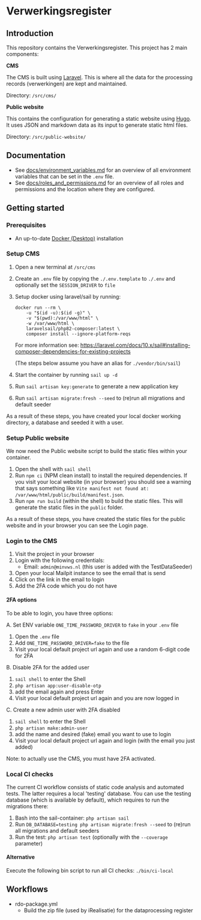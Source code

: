 # Verwerkingsregister

## Introduction

This repository contains the Verwerkingsregister. This project has 2 main components:

**CMS**

The CMS is built using [Laravel](https://laravel.com/). This is where all the data for the processing records (verwerkingen) are kept and maintained.

Directory: `/src/cms/`

**Public website**

This contains the configuration for generating a static website using [Hugo](https://gohugo.io/). It uses JSON and markdown data as its input to generate static html files.

Directory: `/src/public-website/`

## Documentation

- See [docs/environment_variables.md](docs/environment_variables.md) for an overview of all environment variables that can be set in the `.env` file.
- See [docs/roles_and_permissions.md](docs/roles_and_permissions.md) for an overview of all roles and permissions and the location where they are configured.

## Getting started

### Prerequisites

-   An up-to-date [Docker (Desktop)](https://www.docker.com/products/docker-desktop/) installation

### Setup CMS

1. Open a new terminal at `/src/cms`
2. Create an `.env` file by copying the `./.env.template` to `./.env` and optionally set the `SESSION_DRIVER` to `file`
3. Setup docker using laravel/sail by running:

    ```
    docker run --rm \
        -u "$(id -u):$(id -g)" \
        -v "$(pwd):/var/www/html" \
        -w /var/www/html \
        laravelsail/php82-composer:latest \
        composer install --ignore-platform-reqs
    ```

    For more information see: https://laravel.com/docs/10.x/sail#installing-composer-dependencies-for-existing-projects

    (The steps below assume you have an alias for `./vendor/bin/sail`)

4. Start the container by running `sail up -d`
5. Run `sail artisan key:generate` to generate a new application key
6. Run `sail artisan migrate:fresh --seed` to (re)run all migrations and default seeder

As a result of these steps, you have created your local docker working directory, a database and seeded it with a user.

### Setup Public website

We now need the Public website script to build the static files within your container.

1. Open the shell with `sail shell`
2. Run `npm ci` (NPM clean install) to install the required dependencies. If you visit your local website (in your browser) you should see a warning that says something like `Vite manifest not found at: /var/www/html/public/build/manifest.json`.
3. Run `npm run build` (within the shell) to build the static files. This will generate the static files in the `public` folder.

As a result of these steps, you have created the static files for the public website and in your browser you can see the Login page.

### Login to the CMS

1. Visit the project in your browser
2. Login with the following credentials:
    - Email: `admin@minvws.nl` (this user is added with the TestDataSeeder)
3. Open your local Mailpit instance to see the email that is send
4. Click on the link in the email to login
5. Add the 2FA code which you do not have

#### 2FA options

To be able to login, you have three options:

A. Set ENV variable `ONE_TIME_PASSWORD_DRIVER` to `fake` in your `.env` file
   1. Open the `.env` file
   2. Add `ONE_TIME_PASSWORD_DRIVER=fake` to the file
   3. Visit your local default project url again and use a random 6-digit code for 2FA

B. Disable 2FA for the added user
  1. `sail shell` to enter the Shell
  2. `php artisan app:user-disable-otp`
  3. add the email again and press Enter
  4. Visit your local default project url again and you are now logged in

C. Create a new admin user with 2FA disabled
   1. `sail shell` to enter the Shell
   2. `php artisan make:admin-user`
   3. add the name and desired (fake) email you want to use to login
   4. Visit your local default project url again and login (with the email you just added)

Note: to actually use the CMS, you must have 2FA activated.

### Local CI checks

The current CI workflow consists of static code analysis and automated tests. The latter requires a local 'testing' database.
You can use the testing database (which is available by default), which requires to run the migrations there:

1. Bash into the sail-container: `php artisan sail`
2. Run `DB_DATABASE=testing php artisan migrate:fresh --seed` to (re)run all migrations and default seeders
3. Run the test: `php artisan test` (optionally with the `--coverage` parameter)

#### Alternative
Execute the following bin script to run all CI checks: `./bin/ci-local`

## Workflows

-   rdo-package.yml
    -   Build the zip file (used by iRealisatie) for the dataprocessing register
